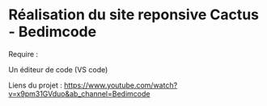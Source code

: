 <h1> Réalisation du site reponsive Cactus - Bedimcode </h1>

Require :

Un éditeur de code (VS code)

Liens du projet : https://www.youtube.com/watch?v=x9pm31GVduo&ab_channel=Bedimcode

